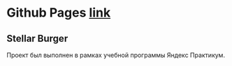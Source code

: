 # Github Pages [link](https://iakovzelenkov.github.io/react-burger/)

## Stellar Burger

Проект был выполнен в рамках учебной программы Яндекс Практикум. 

